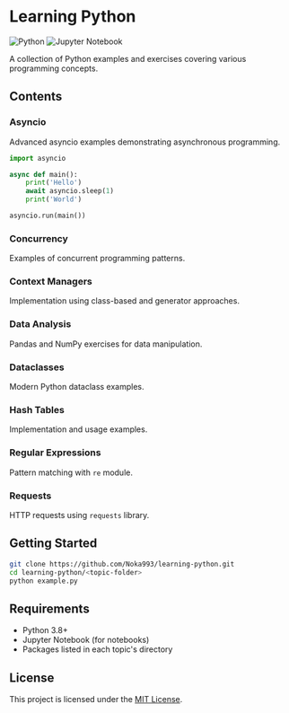 # Learning Python

![Python](https://img.shields.io/badge/python-3670A0?style=for-the-badge&logo=python&logoColor=ffdd54)
![Jupyter Notebook](https://img.shields.io/badge/jupyter-%23FA0F00.svg?style=for-the-badge&logo=jupyter&logoColor=white)

A collection of Python examples and exercises covering various programming concepts.

## Contents

### Asyncio
Advanced asyncio examples demonstrating asynchronous programming.

```python
import asyncio

async def main():
    print('Hello')
    await asyncio.sleep(1)
    print('World')

asyncio.run(main())
```
### Concurrency
Examples of concurrent programming patterns.

### Context Managers
Implementation using class-based and generator approaches.

### Data Analysis
Pandas and NumPy exercises for data manipulation.

### Dataclasses
Modern Python dataclass examples.

### Hash Tables
Implementation and usage examples.

### Regular Expressions
Pattern matching with ```re``` module.

### Requests
HTTP requests using ```requests``` library.

## Getting Started
```bash
git clone https://github.com/Noka993/learning-python.git
cd learning-python/<topic-folder>
python example.py
```
## Requirements
- Python 3.8+
- Jupyter Notebook (for notebooks)
- Packages listed in each topic's directory

## License

This project is licensed under the [MIT License](LICENSE).
